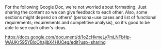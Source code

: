 For the following Google Doc, we're not worried about formatting. Just sharing the content so we can give feedback to each other. Also, some sections might depend on others' (persona+use cases and list of functional requirements; requirements and competitive analysis), so it's good to be able to see each other's ideas. 

https://docs.google.com/document/d/1oZcHkmeLy7mLNFbHp-WAUKr595YBIoOhajIbX4HUOeg/edit?usp=sharing
